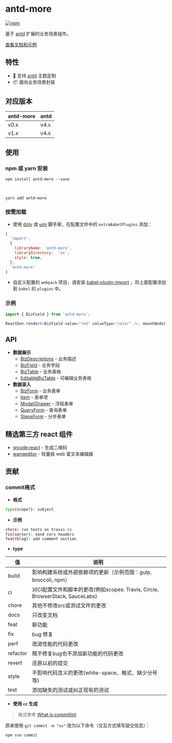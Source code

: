 # antd-more

[![npm][npm]][npm-url]

基于 [antd] 扩展的业务场景组件。

[查看文档和示例][site]

## 特性

- 🌈 支持 [antd] 主题定制
- 📦 面向业务场景封装


## 对应版本

 antd-more | antd |
 --------- | ---- |
 v0.x      | v4.x |
 v1.x      | v4.x |

## 使用

### npm 或 yarn 安装

```shell
npm install antd-more --save
```

<br />

```shell
yarn add antd-more
```

### 按需加载

- 使用 [doly] 或 [umi] 脚手架，在配置文件中的 `extraBabelPlugins` 添加：

```javascript
[
  'import', 
  { 
    libraryName: 'antd-more', 
    libraryDirectory:  'es', 
    style: true, 
  }, 
  'antd-more'
]
```

- 自定义配置的 `webpack` 项目，请安装 [babel-plugin-import] ，将上面配置添加到 `babel` 的 `plugins` 中。

### 示例

```javascript
import { BizField } from 'antd-more';

ReactDon.render(<BizField value="red" valueType="color" />, mountNode);
```

## API

- **数据展示**
  - [BizDescriptions] - 业务描述
  - [BizField] - 业务字段
  - [BizTable] - 业务表格
  - [EditableBizTable] - 可编辑业务表格
- **数据录入**
  - [BizForm] - 业务表单
  - [Item] - 表单项
  - [Modal/Drawer] - 浮层表单
  - [QueryForm] - 查询表单
  - [StepsForm] - 分步表单

## 精选第三方 react 组件

- [qrcode.react] - 生成二维码
- [wangeditor] - 轻量级 web 富文本编辑器

## 贡献

### commit格式

- **格式**

```bash
type(scope?): subject
```

- **示例**

```bash
chore: run tests on travis ci
fix(server): send cors headers
feat(blog): add comment section
```

- **type**

 值 | 说明 
 ----- | -----
build | 影响构建系统或外部依赖项的更新（示例范围：gulp, broccoli, npm）
ci | 对CI配置文件和脚本的更改(例如scopes: Travis, Circle, BrowserStack, SauceLabs)
chore | 其他不修改src或测试文件的更改
docs | 只改变文档
feat | 新功能
fix | bug 修复
perf | 改进性能的代码更改
refactor | 既不修复bug也不添加新功能的代码更改
revert | 还原以前的提交
style | 不影响代码含义的更改(white-space、格式、缺少分号等)
test | 添加缺失的测试或纠正现有的测试

- **使用 `cz` 生成**

> 格式参考 [What is commitlint]

原来使用 `git commit -m "xx"` 改为以下命令（交互方式填写提交信息）：

```bash
npm run commit
```


[npm]: https://img.shields.io/npm/v/antd-more.svg
[npm-url]: https://npmjs.com/package/antd-more

[site]: /antd-more/site/v1/index.html
[babel-plugin-import]: https://www.npmjs.com/package/babel-plugin-import

[doly]: https://www.npmjs.com/package/doly-cli
[umi]: https://umijs.org/zh-CN
[antd]: https://ant-design.gitee.io

[CaptchaButton]: /antd-more/site/v1/index.html#/common/captcha-button
[Color]: /antd-more/site/v1/index.html#/common/color
[Dictionary]: /antd-more/site/v1/index.html#/common/dictionary

[BizDescriptions]: /antd-more/site/v1/index.html#/dataview/biz-descriptions
[BizField]: /antd-more/site/v1/index.html#/dataview/biz-field
[BizTable]: /antd-more/site/v1/index.html#/dataview/biz-table
[EditableBizTable]: /antd-more/site/v1/index.html#/dataview/editable-biz-table

[BizForm]: /antd-more/site/v1/index.html#/form/biz-form
[Item]: /antd-more/site/v1/index.html#/form/item
[Modal/Drawer]: /antd-more/site/v1/index.html#/form/modal-form
[QueryForm]: /antd-more/site/v1/index.html#/form/query-form
[StepsForm]: /antd-more/site/v1/index.html#/form/steps-form

[What is commitlint]: https://github.com/conventional-changelog/commitlint#what-is-commitlint

[qrcode.react]: https://www.npmjs.com/package/qrcode.react
[wangeditor]: https://www.npmjs.com/package/wangeditor